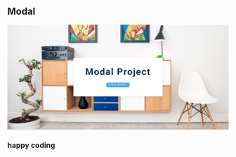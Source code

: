 ## Modal    
                 
    
![alt text](<Screenshot 2024-02-17 221216.png>)        

                   
              
### happy coding